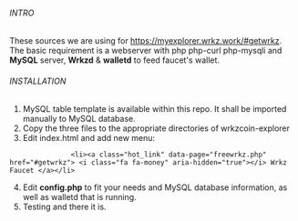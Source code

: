 ###### INTRO
These sources we are using for https://myexplorer.wrkz.work/#getwrkz. The basic requirement is a webserver with php php-curl php-mysqli and **MySQL** server, **Wrkzd** & **walletd** to feed faucet's wallet.

###### INSTALLATION
1. MySQL table template is available within this repo. It shall be imported manually to MySQL database.
2. Copy the three files to the appropriate directories of wrkzcoin-explorer
3. Edit index.html and add new menu:

`				<li><a class="hot_link" data-page="freewrkz.php" href="#getwrkz">
                    <i class="fa fa-money" aria-hidden="true"></i> Wrkz Faucet
                </a></li>`

4. Edit **config.php** to fit your needs and MySQL database information, as well as walletd that is running.
4. Testing and there it is.
